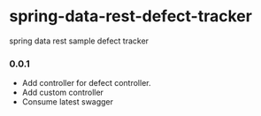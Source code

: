 # spring-data-rest-defect-tracker
spring data rest sample defect tracker

### 0.0.1
* Add controller for defect controller.
* Add custom controller
* Consume latest swagger
